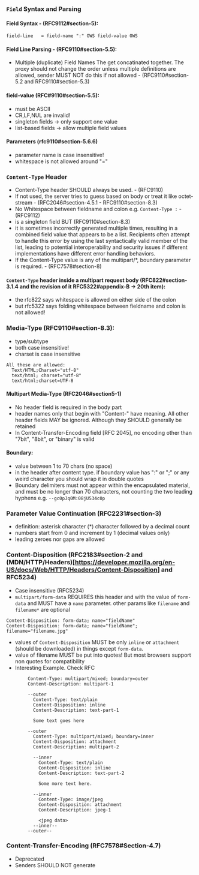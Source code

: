 ### `Field` Syntax and Parsing
#### Field Syntax - (RFC9112#section-5):

`field-line   = field-name ":" OWS field-value OWS`

#### Field Line Parsing - (RFC9110#section-5.5):

- Multiple (duplicate) Field Names 
The get concatinated together.
The proxy should not change the order unless multiple definitions are allowed, sender MUST NOT do this if not allowed - (RFC9110#section-5.2 and RFC9110#section-5.3)

#### field-value (RFC#9110#section-5.5):
- must be ASCII
- CR,LF,NUL are invalid!
- singleton fields -> only support one value
- list-based fields -> allow multiple field values

#### Parameters (rfc9110#section-5.6.6)
- parameter name is case insensitive!
- whitespace is not allowed around "="

### `Content-Type` Header
- Content-Type header SHOULD always be used. - (RFC9110)
- If not used, the server tries to guess based on body or treat it like octet-stream - (RFC2046#section-4.5.1 - RFC9110#section-8.3)
- No Whitespace between fieldname and colon e.g. `Content-Type :` - (RFC9112)
- is a singleton field BUT (RFC9110#section-8.3)
- it is sometimes incorrectly generated multiple times, resulting in a combined field value that appears to be a list. Recipients often attempt to handle this error by using the last syntactically valid member of the list, leading to potential interoperability and security issues if different implementations have different error handling behaviors.
- If the Content-Type value is any of the multipart/*, boundary parameter is required. - (RFC7578#section-8)

#### `Content-Type` header inside a multipart request body (RFC822#section-3.1.4 and the revision of it RFC5322#appendix-B -> 20th item):
- the rfc822 says whitespace is allowed on either side of the colon
- but rfc5322 says folding whitespace between fieldname and colon is not allowed!

### Media-Type (RFC9110#section-8.3):
- type/subtype
- both case insensitive!
- charset is case insensitive
```
All these are allowed:
  Text/HTML;Charset="utf-8"
  text/html; charset="utf-8"
  text/html;charset=UTF-8
```
#### Multipart Media-Type (RFC2046#section5-1)
- No header field is required in the body part
- header names only that begin with "Content-" have meaning. All other header fields MAY be ignored. Although they SHOULD generally be retained
- In Content-Transfer-Encoding field [RFC 2045], no encoding other than "7bit", "8bit", or "binary" is valid

#### Boundary:
- value between 1 to 70 chars (no space)
- in the header after content type. if boundary value has ":" or ";" or any weird character you should wrap it in double quotes
- Boundary delimiters must not appear within the encapsulated material, and must be no longer than 70 characters, not counting the two leading hyphens e.g. `--gc0pJq0M:08jU534c0p`

### Parameter Value Continuation (RFC2231#section-3)
- definition: asterisk character (*) character followed by a decimal count
- numbers start from 0 and increment by 1 (decimal values only)
- leading zeroes nor gaps are allowed

### Content-Disposition (RFC2183#section-2 and (MDN/HTTP/Headers)[https://developer.mozilla.org/en-US/docs/Web/HTTP/Headers/Content-Disposition] and RFC5234)
- Case insensitive (RFC5234)
- `multipart/form-data` REQUIRES this header and with the value of `form-data` and MUST have a `name` parameter. other params like `filename` and `filename*` are optional
```
Content-Disposition: form-data; name="fieldName"
Content-Disposition: form-data; name="fieldName"; filename="filename.jpg"
```
- values of `Content-Disposition` MUST be only `inline` or `attachment` (should be downloaded) in things except `form-data`.
- value of filename MUST be put into quotes! But most browsers support non quotes for compatibility
- Interesting Example. Check RFC
```
        Content-Type: multipart/mixed; boundary=outer
        Content-Description: multipart-1

        --outer
          Content-Type: text/plain
          Content-Disposition: inline
          Content-Description: text-part-1

          Some text goes here

        --outer
          Content-Type: multipart/mixed; boundary=inner
          Content-Disposition: attachment
          Content-Description: multipart-2

          --inner
            Content-Type: text/plain
            Content-Disposition: inline
            Content-Description: text-part-2

            Some more text here.

          --inner
            Content-Type: image/jpeg
            Content-Disposition: attachment
            Content-Description: jpeg-1

            <jpeg data>
          --inner--
        --outer--
```
### Content-Transfer-Encoding (RFC7578#Section-4.7)
- Deprecated
- Senders SHOULD NOT generate

